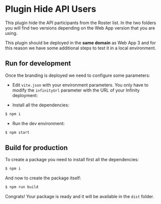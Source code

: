 # Plugin Hide API Users

This plugin hide the API participants from the Roster list. In the two folders you will find two versions depending on the Web App version that you are using.

This plugin should be deployed in the **same domain** as Web App 3 and for this reason we have some additional steps to test it in a local environment.

## Run for development

Once the branding is deployed we need to configure some parameters: 

- Edit `vite.json` with your environment parameters. You only have to modify the `infinityUrl` parameter with the URL of your Infinity deployment:

- Install all the dependencies:

```bash
$ npm i
```

- Run the dev environment:

```bash
$ npm start
```

## Build for production

To create a package you need to install first all the dependencies:

```bash
$ npm i
```

And now to create the package itself:

```bash
$ npm run build
```

Congrats! Your package is ready and it will be available in the `dist` folder.